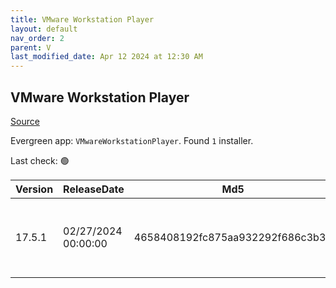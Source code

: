```yaml
---
title: VMware Workstation Player
layout: default
nav_order: 2
parent: V
last_modified_date: Apr 12 2024 at 12:30 AM
---
```


## VMware Workstation Player

[Source](https://www.vmware.com/products/workstation-player.html)

Evergreen app: `VMwareWorkstationPlayer`. Found `1` installer.

Last check: 🟢

| Version | ReleaseDate         | Md5                              | Sha256                                                           | Size      | Type | URI                                                                                                                                                                                            |
| ------- | ------------------- | -------------------------------- | ---------------------------------------------------------------- | --------- | ---- | ---------------------------------------------------------------------------------------------------------------------------------------------------------------------------------------------- |
| 17.5.1  | 02/27/2024 00:00:00 | 4658408192fc875aa932292f686c3b32 | 50f5596fbd3fd60336f368e35f9ca991a4be1aa40d94cf5017c3abd104b24f8b | 562.71 MB | exe  | [https://download3.vmware.com/software/WKST-PLAYER-1751/VMware-player-full-17.5.1-23298084.exe](https://download3.vmware.com/software/WKST-PLAYER-1751/VMware-player-full-17.5.1-23298084.exe) |
